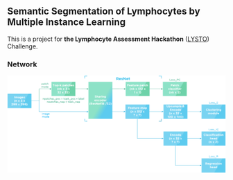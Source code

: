 ## Semantic Segmentation of Lymphocytes by Multiple Instance Learning

This is a project for **the Lymphocyte Assessment Hackathon** ([LYSTO](https://lysto.grand-challenge.org/)) Challenge.

### Network
![](network_frame.png)